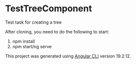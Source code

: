 # TestTreeComponent

Test task for creating a tree

After cloning, you need to do the following to start: 
1. npm install
2. npm start/ng serve

This project was generated using [Angular CLI](https://github.com/angular/angular-cli) version 19.2.12.